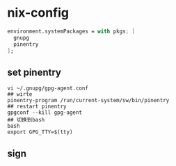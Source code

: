 # nix-config

```nix
environment.systemPackages = with pkgs; [
  gnupg
  pinentry
];
```

## set pinentry

```shell
vi ~/.gnupg/gpg-agent.conf
## wirte
pinentry-program /run/current-system/sw/bin/pinentry
## restart pinentry
gpgconf --kill gpg-agent
## 切换到bash
bash
export GPG_TTY=$(tty)
```

## sign
